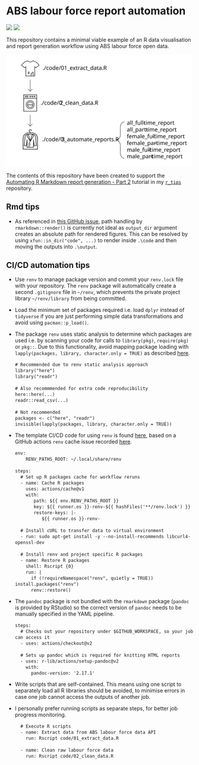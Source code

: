 # ABS labour force report automation   
![](https://img.shields.io/badge/Language-R-blue) ![](https://img.shields.io/badge/Open%20dataset-ABS-brightgreen)

This repository contains a minimal viable example of an R data visualisation and report generation workflow using ABS labour force open data.   

<p align="center">  
<img src="https://github.com/erikaduan/abs_labour_force_report/blob/main/project_workflow.svg"
width="500"></center>  
</p>  

The contents of this repository have been created to support the [Automating R Markdown report generation - Part 2](https://github.com/erikaduan/r_tips/blob/master/tutorials/p-automating_rmd_reports/p-automating_rmd_reports_part_2.md) tutorial in my [`r_tips`](https://github.com/erikaduan/r_tips) repository.   

## Rmd tips  
+ As referenced in [this GitHub issue](https://github.com/rstudio/rmarkdown/issues/2365), path handling by `rmarkdown::render()` is currently not ideal as `output_dir` argument creates an absolute path for rendered figures. This can be resolved by using `xfun::in_dir("code", ...)` to render inside `.\code` and then moving the outputs into `.\output`.    

## CI/CD automation tips  
+ Use `renv` to manage package version and commit your `renv.lock` file with your repository. The `renv` package will automatically create a second `.gitignore` file in `~/renv`, which prevents the private project library `~/renv/library` from being committed.  
+ Load the minimum set of packages required i.e. load `dplyr` instead of `tidyverse` if you are just performing simple data transformations and avoid using `pacman::p_load()`.  
+ The package `renv` uses static analysis to determine which packages are used i.e. by scanning your code for calls to `library(pkg)`, `require(pkg)` or `pkg::`. Due to this functionality, avoid mapping package loading with `lapply(packages, library, character.only = TRUE)` as described [here](https://statsandr.com/blog/an-efficient-way-to-install-and-load-r-packages/#more-efficient-way).    

    ```
    # Recommended due to renv static analysis approach 
    library("here")  
    library("readr")  

    # Also recommmended for extra code reproducibility
    here::here(...)
    readr::read_csv(...)
    
    # Not recommended 
    packages <- c("here", "readr")
    invisible(lapply(packages, library, character.only = TRUE))
    ```

+ The template CI/CD code for using `renv` is found [here](https://rstudio.github.io/renv/articles/ci.html), based on a GitHub actions `renv` cache issue recorded [here](https://github.com/r-lib/actions/issues/79).   

    ```
    env:
        RENV_PATHS_ROOT: ~/.local/share/renv
    
    steps:
      # Set up R packages cache for workflow reruns 
      - name: Cache R packages
        uses: actions/cache@v1
        with:
           path: ${{ env.RENV_PATHS_ROOT }}
           key: ${{ runner.os }}-renv-${{ hashFiles('**/renv.lock') }}
           restore-keys: |-
              ${{ runner.os }}-renv-

      # Install cURL to transfer data to virtual environment
      - run: sudo apt-get install -y --no-install-recommends libcurl4-openssl-dev

      # Install renv and project specific R packages 
      - name: Restore R packages
        shell: Rscript {0}
        run: |
          if (!requireNamespace("renv", quietly = TRUE)) install.packages("renv")
          renv::restore()
    ```

+ The `pandoc` package is not bundled with the `rmarkdown` package (`pandoc` is provided by RStudio) so the correct version of `pandoc` needs to be manually specified in the YAML pipeline.    

    ```
    steps:
      # Checks out your repository under $GITHUB_WORKSPACE, so your job can access it
      - uses: actions/checkout@v2

      # Sets up pandoc which is required for knitting HTML reports  
      - uses: r-lib/actions/setup-pandoc@v2
        with:
          pandoc-version: '2.17.1' 
    ```
+ Write scripts that are self-contained. This means using one script to separately load all R libraries should be avoided, to minimise errors in case one job cannot access the outputs of another job.  

+ I personally prefer running scripts as separate steps, for better job progress monitoring.  

    ```
      # Execute R scripts
      - name: Extract data from ABS labour force data API
        run: Rscript code/01_extract_data.R

      - name: Clean raw labour force data
        run: Rscript code/02_clean_data.R  
    ```  